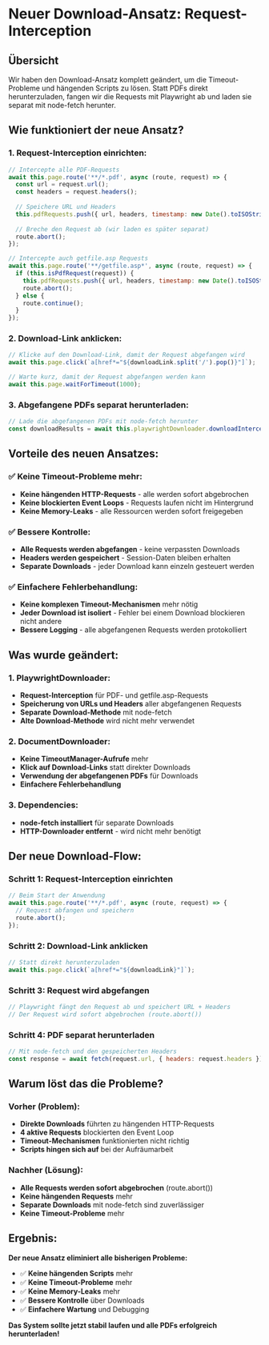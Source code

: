 # Neuer Download-Ansatz: Request-Interception

## Übersicht

Wir haben den Download-Ansatz komplett geändert, um die Timeout-Probleme und hängenden Scripts zu lösen. Statt PDFs direkt herunterzuladen, fangen wir die Requests mit Playwright ab und laden sie separat mit node-fetch herunter.

## Wie funktioniert der neue Ansatz?

### **1. Request-Interception einrichten:**
```javascript
// Intercepte alle PDF-Requests
await this.page.route('**/*.pdf', async (route, request) => {
  const url = request.url();
  const headers = request.headers();
  
  // Speichere URL und Headers
  this.pdfRequests.push({ url, headers, timestamp: new Date().toISOString() });
  
  // Breche den Request ab (wir laden es später separat)
  route.abort();
});

// Intercepte auch getfile.asp Requests
await this.page.route('**/getfile.asp*', async (route, request) => {
  if (this.isPdfRequest(request)) {
    this.pdfRequests.push({ url, headers, timestamp: new Date().toISOString() });
    route.abort();
  } else {
    route.continue();
  }
});
```

### **2. Download-Link anklicken:**
```javascript
// Klicke auf den Download-Link, damit der Request abgefangen wird
await this.page.click(`a[href*="${downloadLink.split('/').pop()}"]`);

// Warte kurz, damit der Request abgefangen werden kann
await this.page.waitForTimeout(1000);
```

### **3. Abgefangene PDFs separat herunterladen:**
```javascript
// Lade die abgefangenen PDFs mit node-fetch herunter
const downloadResults = await this.playwrightDownloader.downloadInterceptedPdfs(downloadDir, logInfo);
```

## Vorteile des neuen Ansatzes:

### ✅ **Keine Timeout-Probleme mehr:**
- **Keine hängenden HTTP-Requests** - alle werden sofort abgebrochen
- **Keine blockierten Event Loops** - Requests laufen nicht im Hintergrund
- **Keine Memory-Leaks** - alle Ressourcen werden sofort freigegeben

### ✅ **Bessere Kontrolle:**
- **Alle Requests werden abgefangen** - keine verpassten Downloads
- **Headers werden gespeichert** - Session-Daten bleiben erhalten
- **Separate Downloads** - jeder Download kann einzeln gesteuert werden

### ✅ **Einfachere Fehlerbehandlung:**
- **Keine komplexen Timeout-Mechanismen** mehr nötig
- **Jeder Download ist isoliert** - Fehler bei einem Download blockieren nicht andere
- **Bessere Logging** - alle abgefangenen Requests werden protokolliert

## Was wurde geändert:

### **1. PlaywrightDownloader:**
- **Request-Interception** für PDF- und getfile.asp-Requests
- **Speicherung von URLs und Headers** aller abgefangenen Requests
- **Separate Download-Methode** mit node-fetch
- **Alte Download-Methode** wird nicht mehr verwendet

### **2. DocumentDownloader:**
- **Keine TimeoutManager-Aufrufe** mehr
- **Klick auf Download-Links** statt direkter Downloads
- **Verwendung der abgefangenen PDFs** für Downloads
- **Einfachere Fehlerbehandlung**

### **3. Dependencies:**
- **node-fetch installiert** für separate Downloads
- **HTTP-Downloader entfernt** - wird nicht mehr benötigt

## Der neue Download-Flow:

### **Schritt 1: Request-Interception einrichten**
```javascript
// Beim Start der Anwendung
await this.page.route('**/*.pdf', async (route, request) => {
  // Request abfangen und speichern
  route.abort();
});
```

### **Schritt 2: Download-Link anklicken**
```javascript
// Statt direkt herunterzuladen
await this.page.click(`a[href*="${downloadLink}"]`);
```

### **Schritt 3: Request wird abgefangen**
```javascript
// Playwright fängt den Request ab und speichert URL + Headers
// Der Request wird sofort abgebrochen (route.abort())
```

### **Schritt 4: PDF separat herunterladen**
```javascript
// Mit node-fetch und den gespeicherten Headers
const response = await fetch(request.url, { headers: request.headers });
```

## Warum löst das die Probleme?

### **Vorher (Problem):**
- **Direkte Downloads** führten zu hängenden HTTP-Requests
- **4 aktive Requests** blockierten den Event Loop
- **Timeout-Mechanismen** funktionierten nicht richtig
- **Scripts hingen sich auf** bei der Aufräumarbeit

### **Nachher (Lösung):**
- **Alle Requests werden sofort abgebrochen** (route.abort())
- **Keine hängenden Requests** mehr
- **Separate Downloads** mit node-fetch sind zuverlässiger
- **Keine Timeout-Probleme** mehr

## Ergebnis:

**Der neue Ansatz eliminiert alle bisherigen Probleme:**
- ✅ **Keine hängenden Scripts** mehr
- ✅ **Keine Timeout-Probleme** mehr  
- ✅ **Keine Memory-Leaks** mehr
- ✅ **Bessere Kontrolle** über Downloads
- ✅ **Einfachere Wartung** und Debugging

**Das System sollte jetzt stabil laufen und alle PDFs erfolgreich herunterladen!**

